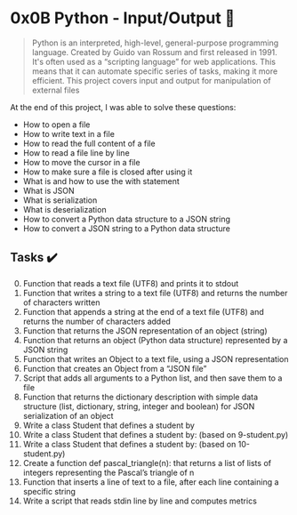 # 0x0B Python - Input/Output :snake:

> Python is an interpreted, high-level, general-purpose programming language. Created by Guido van Rossum and first released in 1991. It's often used as a “scripting language” for web applications. This means that it can automate specific series of tasks, making it more efficient. This project covers input and output for manipulation of external files

At the end of this project, I was able to solve these questions:
  
* How to open a file
* How to write text in a file
* How to read the full content of a file
* How to read a file line by line
* How to move the cursor in a file
* How to make sure a file is closed after using it
* What is and how to use the with statement
* What is JSON
* What is serialization
* What is deserialization
* How to convert a Python data structure to a JSON string
* How to convert a JSON string to a Python data structure


## Tasks :heavy_check_mark:

0.  Function that reads a text file (UTF8) and prints it to stdout
1.  Function that writes a string to a text file (UTF8) and returns the number of characters written
2.  Function that appends a string at the end of a text file (UTF8) and returns the number of characters added
3.  Function that returns the JSON representation of an object (string)
4.  Function that returns an object (Python data structure) represented by a JSON string
5.  Function that writes an Object to a text file, using a JSON representation
6.  Function that creates an Object from a “JSON file”
7.  Script that adds all arguments to a Python list, and then save them to a file
8.  Function that returns the dictionary description with simple data structure (list, dictionary, string, integer and boolean) for JSON serialization of an object
9.  Write a class Student that defines a student by
10. Write a class Student that defines a student by: (based on 9-student.py)
11. Write a class Student that defines a student by: (based on 10-student.py)
12. Create a function def pascal_triangle(n): that returns a list of lists of integers representing the Pascal’s triangle of n
13. Function that inserts a line of text to a file, after each line containing a specific string
14. Write a script that reads stdin line by line and computes metrics


